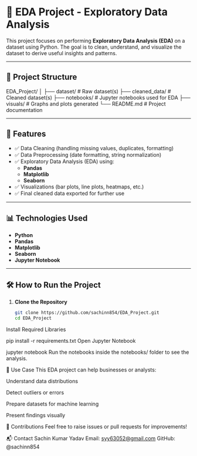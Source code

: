 # 🧠 EDA Project - Exploratory Data Analysis

This project focuses on performing **Exploratory Data Analysis (EDA)** on a dataset using Python. The goal is to clean, understand, and visualize the dataset to derive useful insights and patterns.

---

## 📂 Project Structure

EDA_Project/
│
├── dataset/ # Raw dataset(s)
├── cleaned_data/ # Cleaned dataset(s)
├── notebooks/ # Jupyter notebooks used for EDA
├── visuals/ # Graphs and plots generated
└── README.md # Project documentation

---

## 🚀 Features

- ✅ Data Cleaning (handling missing values, duplicates, formatting)
- ✅ Data Preprocessing (date formatting, string normalization)
- ✅ Exploratory Data Analysis (EDA) using:
  - **Pandas**
  - **Matplotlib**
  - **Seaborn**
- ✅ Visualizations (bar plots, line plots, heatmaps, etc.)
- ✅ Final cleaned data exported for further use

---

## 📊 Technologies Used

- **Python**
- **Pandas**
- **Matplotlib**
- **Seaborn**
- **Jupyter Notebook**

---

## 🛠 How to Run the Project

1. **Clone the Repository**
   ```bash
   git clone https://github.com/sachinn854/EDA_Project.git
   cd EDA_Project

Install Required Libraries

pip install -r requirements.txt
Open Jupyter Notebook

jupyter notebook
Run the notebooks inside the notebooks/ folder to see the analysis.


📌 Use Case
This EDA project can help businesses or analysts:

Understand data distributions

Detect outliers or errors

Prepare datasets for machine learning

Present findings visually

🤝 Contributions
Feel free to raise issues or pull requests for improvements!

📬 Contact
Sachin Kumar Yadav
Email: syy63052@gmail.com
GitHub: @sachinn854

